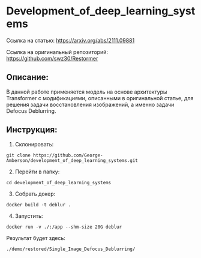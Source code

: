 # Development_of_deep_learning_systems

Ссылка на статью: https://arxiv.org/abs/2111.09881

Ссылка на оригинальный репозиторий: https://github.com/swz30/Restormer

## Описание:
В данной работе применяется модель на основе архитектуры Transformer с модификациями, описанными в оригинальной статье, для решения задачи восстановления изображений, а именно задачи Defocus Deblurring.

## Инструкция:
1. Склонировать:
```shell script
git clone https://github.com/George-Amberson/development_of_deep_learning_systems.git
```
2. Перейти в папку:
```shell script
cd development_of_deep_learning_systems
```
3. Собрать докер:
```shell script
docker build -t deblur .
```
4. Запустить:
```shell script
docker run -v ./:/app --shm-size 20G deblur
```


Результат будет здесь: 
```shell script
./demo/restored/Single_Image_Defocus_Deblurring/
```

